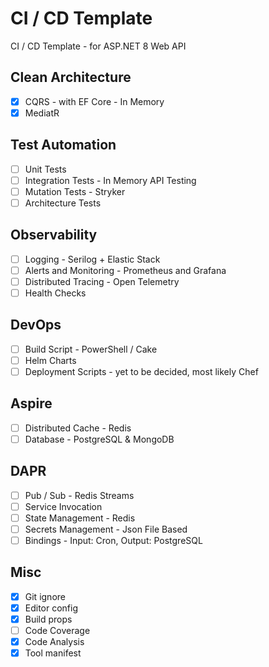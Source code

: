 # CI / CD Template

CI / CD Template - for ASP.NET 8 Web API

## Clean Architecture

- [x] CQRS - with EF Core - In Memory
- [x] MediatR

## Test Automation

- [ ] Unit Tests
- [ ] Integration Tests - In Memory API Testing
- [ ] Mutation Tests - Stryker
- [ ] Architecture Tests

## Observability

- [ ] Logging - Serilog + Elastic Stack
- [ ] Alerts and Monitoring - Prometheus and Grafana
- [ ] Distributed Tracing - Open Telemetry
- [ ] Health Checks

## DevOps

- [ ] Build Script - PowerShell / Cake
- [ ] Helm Charts
- [ ] Deployment Scripts - yet to be decided, most likely Chef

## Aspire

- [ ] Distributed Cache - Redis
- [ ] Database - PostgreSQL & MongoDB

## DAPR

- [ ] Pub / Sub - Redis Streams
- [ ] Service Invocation
- [ ] State Management - Redis
- [ ] Secrets Management - Json File Based
- [ ] Bindings - Input: Cron, Output: PostgreSQL

## Misc

- [x] Git ignore
- [x] Editor config
- [x] Build props
- [ ] Code Coverage
- [x] Code Analysis
- [x] Tool manifest
